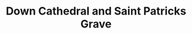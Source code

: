 ---
title: "Down Cathedral and Saint Patricks Grave"
address: "English Street, Downpatrick, Co. Down, BT30 6AB"
tel: "+44 (0)28 4461 4922"
county: "Down"
category: "Churches And Settlements"
type: "Content"
lat: "54.328590393066406"
lng: "-5.718432903289795"
---